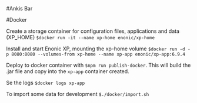#Ankis Bar

#Docker

Create a storage container for configuration files, applications and data (XP_HOME)
`$docker run -it --name xp-home enonic/xp-home`

Install and start Enonic XP, mounting the xp-home volume
`$docker run -d -p 8080:8080 --volumes-from xp-home --name xp-app enonic/xp-app:6.9.4`

Deploy to docker container with 
`$npm run publish-docker`. This will build the .jar file and copy into the `xp-app` container created.

Se the logs 
`$docker logs xp-app`

To import some data for development
`$./docker/import.sh`
